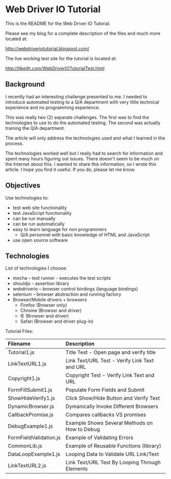# Web Driver IO Tutorial

This is the README for the Web Driver IO Tutorial.

Please see my blog for a complete description of the files and much more
located at:

http://webdriveriotutorial.blogspot.com/

The live working test site for the tutorial is located at:

http://tlkeith.com/WebDriverIOTutorialTest.html


## Background

I recently had an interesting challenge presented to me. I needed to introduce automated testing to a Q/A department with very little technical experience and no programming experience. 

This was really two (2) separate challenges. The first was to find the technologies to use to do the automated testing. The second was actually training the Q/A department. 

The article will only address the technologies used and what I learned in the process. 

The technologies worked well but I really had to search for information and spent many hours figuring out issues. There doesn't seem to be much on the Internet about this.
I wanted to share this information, so I wrote this article. I hope you find it useful. If you do, please let me know.

## Objectives

Use technologies to:

* test web site functionality
* test JavaScript functionality
* can be run manually
* can be run automatically
* easy to learn language for non programmers
	* Q/A personnel with basic knowledge of HTML and JavaScript
* use open source software

## Technologies

List of technologies I choose:

* mocha – test runner - executes the test scripts
* shouldjs – assertion library
* webdriverio – browser control bindings (language bindings)
* selenium – browser abstraction and running factory
* Browser/Mobile drivers + browsers 
	* Firefox (Browser only)
	* Chrome (Browser and driver)
	* IE (Browser and driver)
	* Safari (Browser and driver plug-in)

Tutorial Files:

| Filename             | Description                                     |
| :---------------------|:------------------------------------------------|
| Tutorial1.js 				  | Title Test - Open page and verify title
| LinkTextURL1.js 		  | Link Text/URL Test - Verify Link Text and URL
| Copyright1.js 			  | Copyright Test - Verify Link Text and URL
| FormFillSubmit1.js 	  | Populate Form Fields and Submit
| ShowHideVerify1.js 	  | Click Show/Hide Button and Verify Text
| DynamicBrowser.js     | Dymanically Invoke Different Browsers
| CallbackPromise.js    | Compares callbacks VS promises
| DebugExample1.js      | Example Shows Several Methods on How to Debug
| FormFieldValidation.js| Example of Validating Errors
| CommonLib.js          | Example of Reusable Functions (library)
| DataLoopExample1.js   | Looping Data to Validate URL Link/Text
| LinkTextURL2.js       | Link Text/URL Test By Looping Through Elements

